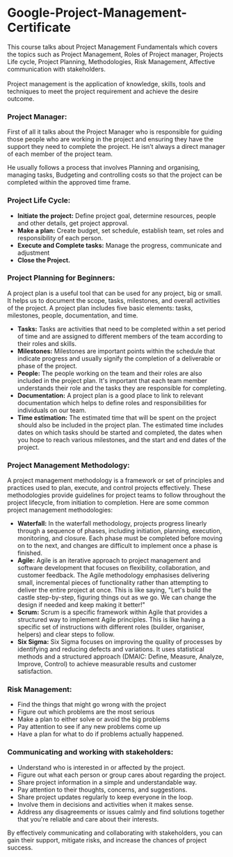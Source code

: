 <div>
    <div>
        <h1> Google-Project-Management-Certificate </h1>
        <p>
        This course talks about Project Management Fundamentals which covers the topics such as Project Management, Roles of Project manager, Projects Life cycle, Project Planning, Methodologies, Risk Management, Affective communication with stakeholders.<br> <br>
        Project management is the application of knowledge, skills, tools and techniques to meet the project requirement and achieve the desire outcome. 
        </p>
    </div>

<div>

<h3> Project Manager: </h3>
        <p>
        First of all it talks about the Project Manager who is responsible for guiding those people who are working in the project and ensuring they have the support they need to complete the project. He isn’t always a direct manager of each member of the project team. </p>
        <p>
        He usually follows a process that involves Planning and organising, managing tasks, Budgeting and controlling costs so that the project can be completed within the approved time frame. 
        </p>
    </div>

<div>
        <h3> Project Life Cycle:</h3>
        <ul>
            <li> <b> Initiate the project:</b> Define project goal, determine resources, people and other details, get project approval. </li>
            <li> <b>Make a plan:</b> Create budget, set schedule, establish team, set roles and responsibility of each person. </li>
            <li> <b>Execute and Complete tasks:</b> Manage the progress, communicate and adjustment </li>
            <li> <b>Close the Project.</b></li>
        </ul>
    </div>


<div>
        <h3> Project Planning for Beginners: </h3>
        <p> A project plan is a useful tool that can be used for any project, big or small. It helps us to document the scope, tasks, milestones, and overall activities of the project. A project plan includes five basic elements: tasks, milestones, people, documentation, and time.
        </p>
        <ul>
            <li> <b>Tasks:</b>  Tasks are activities that need to be completed within a set period of time and are assigned to different members of the team according to their roles and skills.</li>
            <li><b> Milestones:</b> Milestones are important points within the schedule that indicate progress and usually signify the completion of a deliverable or phase of the project.</li>
            <li> <b>People:</b> The people working on the team and their roles are also included in the project plan. It's important that each team member understands their role and the tasks they are responsible for completing.</li>
            <li> <b>Documentation:</b> A project plan is a good place to link to relevant documentation which helps to define roles and responsibilities for individuals on our team.</li>
            <li> <b>Time estimation:</b> The estimated time that will be spent on the project should also be included in the project plan. The estimated time includes dates on which tasks should be started and completed, the dates when you hope to reach various milestones, and the start and end dates of the project.</li>
        </ul>
    </div>

<div> 
        <h3> Project Management Methodology: </h3>
        <p> A project management methodology is a framework or set of principles and practices used to plan, execute, and control projects effectively. These methodologies provide guidelines for project teams to follow throughout the project lifecycle, from initiation to completion. Here are some common project management methodologies: </p>
        <ul>
            <li> <b>Waterfall:</b>  In the waterfall methodology, projects progress linearly through a sequence of phases, including initiation, planning, execution, monitoring, and closure. Each phase must be completed before moving on to the next, and changes are difficult to implement once a phase is finished.</li>
            <li> <b>Agile:</b> Agile is an iterative approach to project management and software development that focuses on flexibility, collaboration, and customer feedback. The Agile methodology emphasises delivering small, incremental pieces of functionality rather than attempting to deliver the entire project at once. This is like saying, "Let's build the castle step-by-step, figuring things out as we go. We can change the design if needed and keep making it better!"</li>
            <li> <b>Scrum:</b> Scrum is a specific framework within Agile that provides a structured way to implement Agile principles. This is like having a specific set of instructions with different roles (builder, organiser, helpers) and clear steps to follow.</li>
            <li> <b>Six Sigma:</b> Six Sigma focuses on improving the quality of processes by identifying and reducing defects and variations. It uses statistical methods and a structured approach (DMAIC: Define, Measure, Analyze, Improve, Control) to achieve measurable results and customer satisfaction.</li>            
        </ul>
    </div>

<div>
        <h3> Risk Management: </h3>
        <ul>
            <li> Find the things that might go wrong with the project</li>
            <li> Figure out which problems are the most serious</li>
            <li> Make a plan to either solve or avoid the big problems</li>
            <li> Pay attention to see if any new problems come up</li>
            <li> Have a plan for what to do if problems actually happened.</li>
        </ul>
    </div>

<div>
        <h3> Communicating and working with stakeholders: </h3>
        <ul> 
            <li> Understand who is interested in or affected by the project.</li>
            <li> Figure out what each person or group cares about regarding the project.</li>
            <li> Share project information in a simple and understandable way.</li>
            <li> Pay attention to their thoughts, concerns, and suggestions.</li>
            <li> Share project updates regularly to keep everyone in the loop.</li>
            <li> Involve them in decisions and activities when it makes sense.</li>
            <li> Address any disagreements or issues calmly and find solutions together that you're reliable and care about their interests.</li>
        </ul>
        <p>
        By effectively communicating and collaborating with stakeholders, you can gain their support, mitigate risks, and increase the chances of project success.
        </p>
    </div>
</div>

